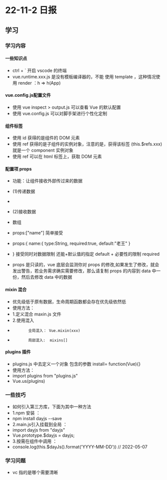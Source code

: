 # 22-11-2 日报
## 学习
### 学习内容
#### 一些知识点
- ctrl + ` 开启 vscode 的终端
- vue.runtime.xxx.js 是没有模板编译器的，不能 使用 template ，这种情况使用 render ：h => h(App)

#### vue.config.js配置文件
- 使用 vue inspect > output.js 可以查看 Vue 的默认配置
- 使用 vue.config.js 可以对脚手架进行个性化定制

#### 组件标签
- 使用 id 获得的是组件的 DOM 元素
- 使用 ref 获得的是子组件的实例对象，注意的是，获得该标签 (this.$refs.xxx) 就是一个 component 实例对象
- 使用 ref 可以在 html 标签上，获取 DOM 元素

#### 配置项 props 
- 功能：让组件接收外部传过来的数据
- (1)传递数据
- <demo name="xxx"/>
- (2)接收数据
- 数组 
- props:["name"]  简单接受
- props:{ 
    name:{
        type:String,
        required:true,
        default:"老王"
    }
- } 接受同时对数据限制 还能+默认值的指定 default + 必要性的限制 required

- props 是只读的，vue 底层会监测你对 props 的修改,如果发生了修改，就会发出警告，若业务需求确实需要修改，那么请复制 props 的内容到 data 中一份，然后去修改 data 中的数据 
#### mixin 混合
- 优先级低于原有数据，生命周期函数都会存在优先级依然低
- 使用方法：
- 1.定义混合 maxin.js 文件
- 2.使用混入 
-            全局混入： Vue.mixin(xxx)
-            局部混入:  mixins[]

#### plugins 插件
- plugins.js 中去定义一个对象 包含的参数 install= function(Vue){}
- 使用方法：
- import plugins from "plugins.js"
- Vue.us(plugins)
### 一些技巧
- 如何引入第三方库，下面为其中一种方法
- 1.npm 安装 ： 
-   npm install dayjs --save
- 2.main.js引入挂载到全局 ：
-   import dayjs from "dayjs"
-   Vue.prototype.$dayjs = dayjs;
- 3.按需在组件中调用 ：
-   console.log(this.$dayJs().format('YYYY-MM-DD')) // 2022-05-07


### 学习问题
- vc 指的是哪个需要清晰
